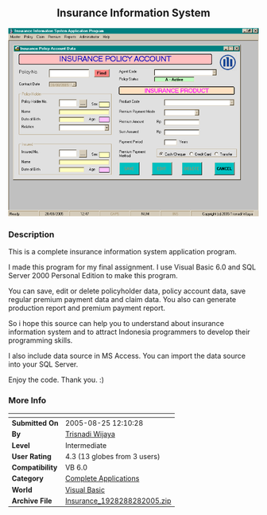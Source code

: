 ﻿<div align="center">

## Insurance Information System

<img src="PIC20058282345532966.gif">
</div>

### Description

This is a complete insurance information system application program.

I made this program for my final assignment. I use Visual Basic 6.0 and SQL Server 2000 Personal Edition to make this program.

You can save, edit or delete policyholder data, policy account data, save regular premium payment data and claim data. You also can generate production report and premium payment report.

So i hope this source can help you to understand about insurance information system and to attract Indonesia programmers to develop their programming skills.

I also include data source in MS Access. You can import the data source into your SQL Server.

Enjoy the code. Thank you. :)
 
### More Info
 


<span>             |<span>
---                |---
**Submitted On**   |2005-08-25 12:10:28
**By**             |[Trisnadi Wijaya](https://github.com/Planet-Source-Code/PSCIndex/blob/master/ByAuthor/trisnadi-wijaya.md)
**Level**          |Intermediate
**User Rating**    |4.3 (13 globes from 3 users)
**Compatibility**  |VB 6\.0
**Category**       |[Complete Applications](https://github.com/Planet-Source-Code/PSCIndex/blob/master/ByCategory/complete-applications__1-27.md)
**World**          |[Visual Basic](https://github.com/Planet-Source-Code/PSCIndex/blob/master/ByWorld/visual-basic.md)
**Archive File**   |[Insurance\_1928288282005\.zip](https://github.com/Planet-Source-Code/trisnadi-wijaya-insurance-information-system__1-62221/archive/master.zip)









